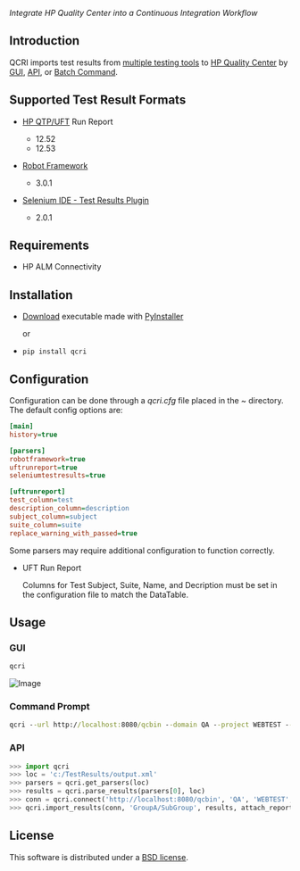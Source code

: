 *Integrate HP Quality Center into a Continuous Integration Workflow*

## Introduction
QCRI imports test results from [multiple testing tools](#supported-test-result-formats) to [HP Quality Center](http://www8.hp.com/us/en/software-solutions/quality-center-quality-management/) by [GUI](#gui), [API](#api), or [Batch Command](#command-prompt).

## Supported Test Result Formats
* [HP QTP/UFT](http://www8.hp.com/us/en/software-solutions/unified-functional-automated-testing/) Run Report
    * 12.52
    * 12.53

* [Robot Framework](http://robotframework.org/)
    * 3.0.1

* [Selenium IDE - Test Results Plugin](https://addons.mozilla.org/en-US/firefox/addon/test-results-selenium-ide/)
    * 2.0.1

## Requirements
* HP ALM Connectivity


## Installation
* [Download](https://github.com/douville/qcri/releases/) executable made with [PyInstaller](http://www.pyinstaller.org)

    or

* `pip install qcri`

## Configuration

Configuration can be done through a *qcri.cfg* file placed in the ~ directory.
The default config options are:

```ini
[main]
history=true

[parsers]
robotframework=true
uftrunreport=true
seleniumtestresults=true

[uftrunreport]
test_column=test
description_column=description
subject_column=subject
suite_column=suite
replace_warning_with_passed=true
```

Some parsers may require additional configuration to function correctly.
  
  * UFT Run Report

    Columns for Test Subject, Suite, Name, and Decription must be set
    in the configuration file to match the DataTable.

## Usage

### GUI
```bat
qcri
```

![Image](https://cloud.githubusercontent.com/assets/24326368/21869851/288c69f2-d81f-11e6-98a1-f63761b37874.png)

### Command Prompt
```bat
qcri --url http://localhost:8080/qcbin --domain QA --project WEBTEST --username tester --pasword secret --source c:/TestResults/output.xml --destination GroupA/SubGroup --attach_report True
```

### API
```python
>>> import qcri
>>> loc = 'c:/TestResults/output.xml'
>>> parsers = qcri.get_parsers(loc)
>>> results = qcri.parse_results(parsers[0], loc)
>>> conn = qcri.connect('http://localhost:8080/qcbin', 'QA', 'WEBTEST', tester, secret)
>>> qcri.import_results(conn, 'GroupA/SubGroup', results, attach_report=False)
```

## License
This software is distributed under a [BSD license](https://github.com/douville/qcri/blob/master/LICENSE).
